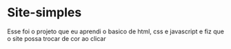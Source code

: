 # Site-simples 

Esse foi o projeto que eu aprendi o basico de html, css e javascript e fiz que o site possa trocar de cor ao clicar 
